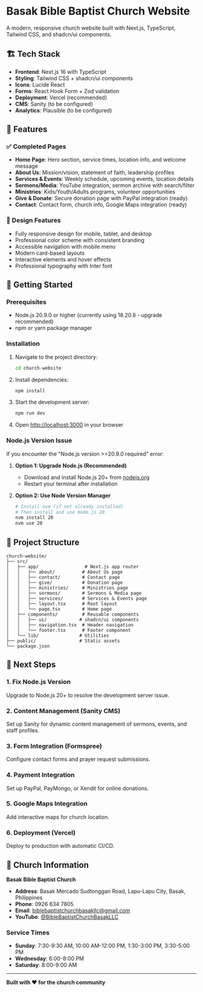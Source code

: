 # Basak Bible Baptist Church Website

A modern, responsive church website built with Next.js, TypeScript, Tailwind CSS, and shadcn/ui components.

## 🏗️ Tech Stack

- **Frontend**: Next.js 16 with TypeScript
- **Styling**: Tailwind CSS + shadcn/ui components
- **Icons**: Lucide React
- **Forms**: React Hook Form + Zod validation
- **Deployment**: Vercel (recommended)
- **CMS**: Sanity (to be configured)
- **Analytics**: Plausible (to be configured)

## 📱 Features

### ✅ Completed Pages

- **Home Page**: Hero section, service times, location info, and welcome message
- **About Us**: Mission/vision, statement of faith, leadership profiles
- **Services & Events**: Weekly schedule, upcoming events, location details
- **Sermons/Media**: YouTube integration, sermon archive with search/filter
- **Ministries**: Kids/Youth/Adults programs, volunteer opportunities
- **Give & Donate**: Secure donation page with PayPal integration (ready)
- **Contact**: Contact form, church info, Google Maps integration (ready)

### 🎨 Design Features

- Fully responsive design for mobile, tablet, and desktop
- Professional color scheme with consistent branding
- Accessible navigation with mobile menu
- Modern card-based layouts
- Interactive elements and hover effects
- Professional typography with Inter font

## 🚀 Getting Started

### Prerequisites

- Node.js 20.9.0 or higher (currently using 18.20.8 - upgrade recommended)
- npm or yarn package manager

### Installation

1. Navigate to the project directory:
   ```bash
   cd church-website
   ```

2. Install dependencies:
   ```bash
   npm install
   ```

3. Start the development server:
   ```bash
   npm run dev
   ```

4. Open [http://localhost:3000](http://localhost:3000) in your browser

### Node.js Version Issue

If you encounter the "Node.js version >=20.9.0 required" error:

1. **Option 1: Upgrade Node.js (Recommended)**
   - Download and install Node.js 20+ from [nodejs.org](https://nodejs.org/)
   - Restart your terminal after installation

2. **Option 2: Use Node Version Manager**
   ```bash
   # Install nvm (if not already installed)
   # Then install and use Node.js 20
   nvm install 20
   nvm use 20
   ```

## 📁 Project Structure

```
church-website/
├── src/
│   ├── app/                 # Next.js app router
│   │   ├── about/          # About Us page
│   │   ├── contact/        # Contact page
│   │   ├── give/           # Donation page
│   │   ├── ministries/     # Ministries page
│   │   ├── sermons/        # Sermons & Media page
│   │   ├── services/       # Services & Events page
│   │   ├── layout.tsx      # Root layout
│   │   └── page.tsx        # Home page
│   ├── components/         # Reusable components
│   │   ├── ui/            # shadcn/ui components
│   │   ├── navigation.tsx  # Header navigation
│   │   └── footer.tsx      # Footer component
│   └── lib/               # Utilities
├── public/                # Static assets
└── package.json
```

## 🔧 Next Steps

### 1. Fix Node.js Version
Upgrade to Node.js 20+ to resolve the development server issue.

### 2. Content Management (Sanity CMS)
Set up Sanity for dynamic content management of sermons, events, and staff profiles.

### 3. Form Integration (Formspree)
Configure contact forms and prayer request submissions.

### 4. Payment Integration
Set up PayPal, PayMongo, or Xendit for online donations.

### 5. Google Maps Integration
Add interactive maps for church location.

### 6. Deployment (Vercel)
Deploy to production with automatic CI/CD.

## 📧 Church Information

**Basak Bible Baptist Church**
- **Address**: Basak Mercado Sudtonggan Road, Lapu-Lapu City, Basak, Philippines
- **Phone**: 0926 634 7805
- **Email**: biblebaptistchurchbasakllc@gmail.com
- **YouTube**: [@BibleBaptistChurchBasakLLC](https://www.youtube.com/@BibleBaptistChurchBasakLLC)

### Service Times
- **Sunday**: 7:30-9:30 AM, 10:00 AM-12:00 PM, 1:30-3:00 PM, 3:30-5:00 PM
- **Wednesday**: 6:00-8:00 PM
- **Saturday**: 8:00-9:00 AM

---

**Built with ❤️ for the church community**
